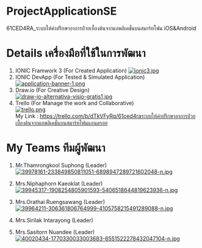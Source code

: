 # ProjectApplicationSE
61CED4RA_ระบบให้คําปรึกษาอาการป่วยเบื้องต้นจากแอพลิเคชั่นบนสมาร์ทโฟน iOS&Android

# Details เครื่องมือที่ใช้ในการพัฒนา <br/>
   1. IONIC Framwork 3 (For Created Application) 
   [![ionic3.jpg](https://i.postimg.cc/rsfBGDpb/ionic3.jpg)](https://postimg.cc/zHR28XKS)</center><br/>               
   2. IONIC DevApp (For Tested & Simulated Application)<br/>
   [![application-banner-1.png](https://i.postimg.cc/g21nqJXn/application-banner-1.png)](https://postimg.cc/Xrcjnngb)<br/> 
   3. Draw.io (For Creative Design)<br/>
   [![draw-io-alternativa-visio-gratis1.jpg](https://i.postimg.cc/VvMRm6ST/draw-io-alternativa-visio-gratis1.jpg)](https://postimg.cc/CnhD4wsH)<br/>
   4. Trello (For Manage the work and Collaborative)<br/>
   [![trello.png](https://i.postimg.cc/76YKkwDM/trello.png)](https://postimg.cc/Ff8ybtY7)<br/>
   My Link : https://trello.com/b/dTkVFyRq/61ced4raระบบให้คําปรึกษาอาการป่วยเบื้องต้นจากแอพลิเคชั่นบนสมาร์ทโฟนแอนดรอย<br/>

# My Teams ทีมผู้พัฒนา</b>
   1. Mr.Thamrongkool Suphong (Leader)<br/>
[![39978161-233849850811051-6898947289721602048-n.jpg](https://i.postimg.cc/sXCPKzH4/39978161-233849850811051-6898947289721602048-n.jpg)](https://postimg.cc/jWvJdpbD)<br/>

   2. Mrs.Niphaphorn Kaeoklat (Leader)<br/>
[![39945317-1908254805901593-5406518644819623936-n.jpg](https://i.postimg.cc/h4dvcxjv/39945317-1908254805901593-5406518644819623936-n.jpg)](https://postimg.cc/K4mx51th)<br/>

   3. Mrs.Orathai Ruengsawang (Leader)<br/>
[![39964211-306361806764999-4105758215491289088-n.jpg](https://i.postimg.cc/q7qBY6Sk/39964211-306361806764999-4105758215491289088-n.jpg)](https://postimg.cc/B8WGPbJy)<br/>

   4. Mrs.Sirilak Intarayong (Leader)<br/>

   5. Mrs.Sasitorn Nuandee (Leader)<br/>
[![40020434-1770330033003683-6551522278432047104-n.jpg](https://i.postimg.cc/KjSZRqzz/40020434-1770330033003683-6551522278432047104-n.jpg)](https://postimg.cc/hzsFY0VW)<br/>
  
  


  
